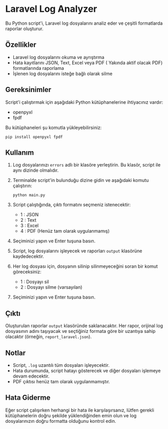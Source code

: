 # Laravel Log Analyzer

Bu Python script'i, Laravel log dosyalarını analiz eder ve çeşitli formatlarda raporlar oluşturur.

## Özellikler

- Laravel log dosyalarını okuma ve ayrıştırma
- Hata kayıtlarını JSON, Text, Excel veya PDF ( Yakında aktif olacak PDF) formatlarında raporlama
- İşlenen log dosyalarını isteğe bağlı olarak silme

## Gereksinimler

Script'i çalıştırmak için aşağıdaki Python kütüphanelerine ihtiyacınız vardır:

- openpyxl
- fpdf

Bu kütüphaneleri şu komutla yükleyebilirsiniz:

```
pip install openpyxl fpdf
```

## Kullanım

1. Log dosyalarınızı `errors` adlı bir klasöre yerleştirin. Bu klasör, script ile aynı dizinde olmalıdır.

2. Terminalde script'in bulunduğu dizine gidin ve aşağıdaki komutu çalıştırın:

   ```
   python main.py
   ```

3. Script çalıştığında, çıktı formatını seçmeniz istenecektir:
   - 1 : JSON
   - 2 : Text
   - 3 : Excel
   - 4 : PDF (Henüz tam olarak uygulanmamış)

4. Seçiminizi yapın ve Enter tuşuna basın.

5. Script, log dosyalarını işleyecek ve raporları `output` klasörüne kaydedecektir.

6. Her log dosyası için, dosyanın silinip silinmeyeceğini soran bir komut göreceksiniz:
   - 1 : Dosyayı sil
   - 2 : Dosyayı silme (varsayılan)

7. Seçiminizi yapın ve Enter tuşuna basın.

## Çıktı

Oluşturulan raporlar `output` klasöründe saklanacaktır. Her rapor, orijinal log dosyasının adını taşıyacak ve seçtiğiniz formata göre bir uzantıya sahip olacaktır (örneğin, `report_laravel.json`).

## Notlar

- Script, `.log` uzantılı tüm dosyaları işleyecektir.
- Hata durumunda, script hatayı gösterecek ve diğer dosyaları işlemeye devam edecektir.
- PDF çıktısı henüz tam olarak uygulanmamıştır.

## Hata Giderme

Eğer script çalışırken herhangi bir hata ile karşılaşırsanız, lütfen gerekli kütüphanelerin doğru şekilde yüklendiğinden emin olun ve log dosyalarınızın doğru formatta olduğunu kontrol edin.
